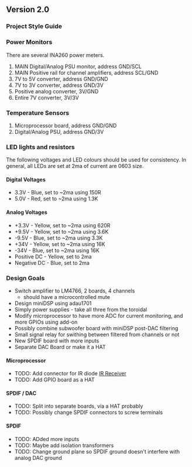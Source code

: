 ## Version 2.0

### Project Style Guide

### Power Monitors

There are several INA260 power meters.  

1) MAIN Digital/Analog PSU monitor, address GND/SCL
2) MAIN Positive rail for channel amplifiers, address SCL/GND
3) 7V to 5V converter, address GND/GND
4) 7V to 3V converter, address GND/3V
5) Positive analog converter,  3V/GND
6) Entire 7V converter, 3V/3V

### Temperature Sensors

1) Microprocessor board, address GND/GND
2) Digital/Analog PSU, address GND/3V

### LED lights and resistors

The following voltages and LED colours should be used for consistency. In general, all LEDs are set at 2ma of current are 0603 size.

#### Digital Voltages

- 3.3V - Blue, set to ~2ma using 150R 
- 5.0V - Red, set to ~2ma using 1.3K

#### Analog Voltages

* +3.3V - Yellow, set to ~2ma using 620R
* +9.5V - Yellow, set to ~2ma using 3.6K
* -9.5V - Blue, set to ~2ma using 3.3K
* +34V - Yellow, set to ~2ma using 16K
* -34V - Blue, set to ~2ma using 16K
* Positive DC - Yellow, set to 2ma
* Negative DC - Blue, set to 2ma

### Design Goals
- Switch amplifier to LM4766, 2 boards, 4 channels
    - should have a microcontrolled mute
- Design miniDSP using adau1701
- Simply power supplies - take all three from the toroidal
- Modify microprocessor to have more ADC for current monitoring, and more GPIOs using add-on
- Possibly combine subwoofer board with miniDSP post-DAC filtering
- Small signal relay for swithing between filtered from channels or not
- New SPDIF board with more inputs
- Separate DAC Board or make it a HAT

#### Microprocessor

- TODO: Add connector for IR diode [IR Receiver](https://www.conrad.com/en/p/tru-components-os-0038-n-ir-receiver-non-standard-axial-lead-38-khz-5-8-mm-940-nm-35-1567234.html?srsltid=AfmBOooULA3z41DL8Pl4VzeSBMj5sArhngCSZTbEgrS--_IQduufNs6r#productDownloads)
- TODO: Add GPIO board as a HAT

#### SPDIF / DAC

- TODO: Split into separate boards, via a HAT probably
- TODO: Possibly change SPDIF connectors to screw terminals

#### SPDIF

- TODO: ADded more inputs
- TODO: Maybe add isolation transformers
- TODO: Change ground plane so SPDIF ground doesn't interfere with analog DAC ground
